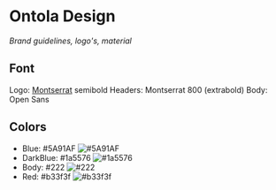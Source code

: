 # Ontola Design

_Brand guidelines, logo's, material_

## Font

Logo: [Montserrat](https://fonts.google.com/specimen/Montserrat) semibold
Headers: Montserrat 800 (extrabold)
Body: Open Sans

## Colors

- Blue: #5A91AF ![#5A91AF](https://placehold.it/15/5A91AF/000000?text=+)
- DarkBlue: #1a5576  ![#1a5576](https://placehold.it/15/1a5576/000000?text=+)
- Body: #222  ![#222](https://placehold.it/15/222/000000?text=+)
- Red: #b33f3f  ![#b33f3f](https://placehold.it/15/b33f3f/000000?text=+)
